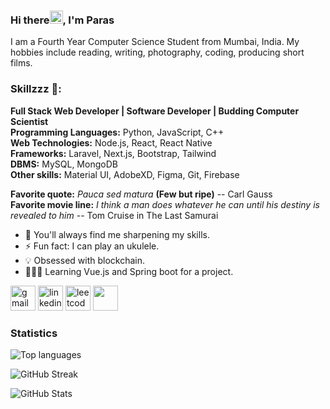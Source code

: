 ### Hi there<img src="https://media.tenor.com/images/30169e4a670daf12443df7d2dd140176/tenor.gif" height="21">, I'm Paras
I am a Fourth Year Computer Science Student from Mumbai, India. My hobbies include reading, writing, photography, coding, producing short films.

### Skillzzz 🥇:
**Full Stack Web Developer | Software Developer | Budding Computer Scientist**<br />
**Programming Languages:** Python, JavaScript, C++<br /> 
**Web Technologies:** Node.js, React, React Native<br /> 
**Frameworks:** Laravel, Next.js, Bootstrap, Tailwind<br /> 
**DBMS:** MySQL, MongoDB<br /> 
**Other skills:** Material UI, AdobeXD, Figma, Git, Firebase<br /> 

**Favorite quote:** *Pauca sed matura* **(Few but ripe)** -- Carl Gauss  
**Favorite movie line:** *I think a man does whatever he can until his destiny is revealed to him* -- Tom Cruise in The Last Samurai

- 🌱 You'll always find me sharpening my skills. 
- ⚡ Fun fact: I can play an ukulele.
- 💡 Obsessed with blockchain.
- 👨🏻‍💻 Learning Vue.js and Spring boot for a project.


[<img src='https://img.icons8.com/plasticine/2x/gmail.png' alt='gmail' height='40'>](mailto:paras1799kori@gmail.com)
[<img src='https://img.icons8.com/clouds/2x/linkedin.png' alt='linkedin' height='40'>](https://www.linkedin.com/in/paras1729kori/)
[<img src="https://img.icons8.com/clouds/100/000000/code.png" alt='leetcode' height='40'>](https://leetcode.com/paras1kori/)
[<img src="https://img.icons8.com/arcade/64/000000/experimental-twitter-arcade.png" height='40'/>](https://twitter.com/paras1kori)
<!-- [<img src='https://img.icons8.com/clouds/2x/instagram-new.png' alt='instagram' height='40'>](https://www.instagram.com/paras1kori/)   -->

### Statistics

![Top languages](https://github-readme-stats.vercel.app/api/top-langs/?username=paras1729kori&layout=compact&theme=tokyonight)

![GitHub Streak](https://github-readme-streak-stats.herokuapp.com/?user=paras1729kori&theme=tokyonight)

![GitHub Stats](https://github-readme-stats.vercel.app/api?username=paras1729kori&show_icons=true&layout=compact&theme=tokyonight)  
